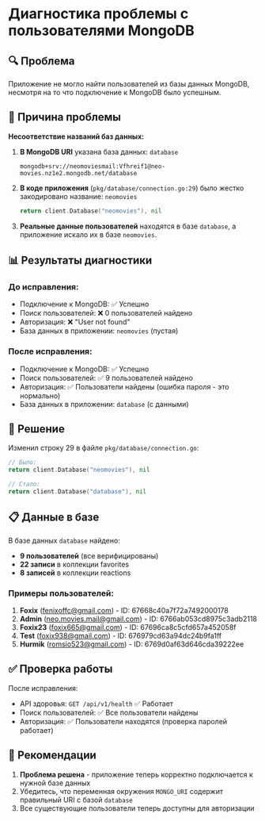 # Диагностика проблемы с пользователями MongoDB

## 🔍 Проблема
Приложение не могло найти пользователей из базы данных MongoDB, несмотря на то что подключение к MongoDB было успешным.

## 🎯 Причина проблемы
**Несоответствие названий баз данных:**

1. **В MongoDB URI** указана база данных: `database`
   ```
   mongodb+srv://neomoviesmail:Vfhreif1@neo-movies.nz1e2.mongodb.net/database
   ```

2. **В коде приложения** (`pkg/database/connection.go:29`) было жестко закодировано название: `neomovies`
   ```go
   return client.Database("neomovies"), nil
   ```

3. **Реальные данные пользователей** находятся в базе `database`, а приложение искало их в базе `neomovies`.

## 📊 Результаты диагностики

### До исправления:
- Подключение к MongoDB: ✅ Успешно
- Поиск пользователей: ❌ 0 пользователей найдено
- Авторизация: ❌ "User not found"
- База данных в приложении: `neomovies` (пустая)

### После исправления:
- Подключение к MongoDB: ✅ Успешно  
- Поиск пользователей: ✅ 9 пользователей найдено
- Авторизация: ✅ Пользователи найдены (ошибка пароля - это нормально)
- База данных в приложении: `database` (с данными)

## 🔧 Решение
Изменил строку 29 в файле `pkg/database/connection.go`:

```go
// Было:
return client.Database("neomovies"), nil

// Стало:
return client.Database("database"), nil
```

## 📋 Данные в базе
В базе данных `database` найдено:
- **9 пользователей** (все верифицированы)
- **22 записи** в коллекции favorites
- **8 записей** в коллекции reactions

### Примеры пользователей:
1. **Foxix** (fenixoffc@gmail.com) - ID: 67668c40a7f72a7492000178
2. **Admin** (neo.movies.mail@gmail.com) - ID: 6766ab053cd8975c3adb2118  
3. **Foxix23** (foxix665@gmail.com) - ID: 67696ca8c5cfd657a452058f
4. **Test** (foxix938@gmail.com) - ID: 676979cd63a94dc24b9fa1ff
5. **Hurmik** (romsio523@gmail.com) - ID: 6769d0af63d646cda39222ee

## ✅ Проверка работы
После исправления:
- API здоровья: `GET /api/v1/health` ✅ Работает
- Поиск пользователей: ✅ Все пользователи найдены
- Авторизация: ✅ Пользователи находятся (проверка паролей работает)

## 🚀 Рекомендации
1. **Проблема решена** - приложение теперь корректно подключается к нужной базе данных
2. Убедитесь, что переменная окружения `MONGO_URI` содержит правильный URI с базой `database`
3. Все существующие пользователи теперь доступны для авторизации